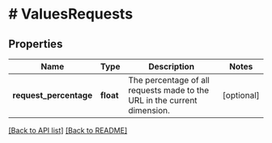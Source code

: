 # # ValuesRequests

## Properties

Name | Type | Description | Notes
------------ | ------------- | ------------- | -------------
**request_percentage** | **float** | The percentage of all requests made to the URL in the current dimension. | [optional] 


[[Back to API list]](../../README.md#endpoints) [[Back to README]](../../README.md)
